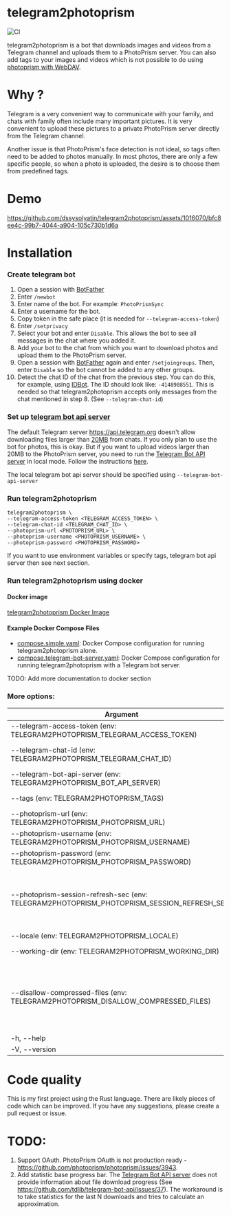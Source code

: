 # telegram2photoprism

![CI](https://github.com/dssysolyatin/telegram2photoprism/actions/workflows/ci.yml/badge.svg)

telegram2photoprism is a bot that downloads images and videos from a Telegram channel and uploads them to a PhotoPrism
server. You can also add tags to your images and videos which is not possible to do
using [photoprism with WebDAV](https://docs.photoprism.app/user-guide/sync/webdav/).

# Why ?

Telegram is a very convenient way to communicate with your family, and chats with family often include many important
pictures. It is very convenient to upload these pictures to a private PhotoPrism server directly from the Telegram
channel.

Another issue is that PhotoPrism's face detection is not ideal, so tags often need to be added to photos manually. In
most photos, there are only a few specific people, so when a photo is uploaded, the desire is to choose them from
predefined tags.

# Demo

https://github.com/dssysolyatin/telegram2photoprism/assets/1016070/bfc8ee4c-99b7-4044-a904-105c730b1d6a

# Installation

### Create telegram bot

1. Open a session with [BotFather](https://telegram.me/BotFather)
2. Enter `/newbot`
3. Enter name of the bot. For example: `PhotoPrismSync`
4. Enter a username for the bot.
5. Copy token in the safe place (it is needed for `--telegram-access-token`)
6. Enter `/setprivacy`
7. Select your bot and enter `Disable`. This allows the bot to see all messages in the chat where you added it.
8. Add your bot to the chat from which you want to download photos and upload them to the PhotoPrism server.
9. Open a session with [BotFather](https://telegram.me/BotFather) again and enter `/setjoingroups`. Then,
   enter `Disable` so the bot cannot be added to any other groups.
10. Detect the chat ID of the chat from the previous step. You can do this, for example,
    using [IDBot](https://t.me/username_to_id_bot). The ID should look like: `-4148908551`. This is needed so that
    telegram2photoprism accepts only messages from the chat mentioned in step 8. (See `--telegram-chat-id`)

### Set up [telegram bot api server](https://github.com/tdlib/telegram-bot-api)

The default Telegram server https://api.telegram.org doesn't allow downloading files larger than [20MB](https://core.telegram.org/bots/faq#how-do-i-download-files) from chats.
If you only plan to use the bot for photos, this is okay.
But if you want to upload videos larger than 20MB to the PhotoPrism server, you need to run
the [Telegram Bot API server](https://github.com/tdlib/telegram-bot-api) in local mode.
Follow the instructions [here](https://github.com/tdlib/telegram-bot-api).

The local telegram bot api server should be specified using `--telegram-bot-api-server`

### Run telegram2photoprism

```
telegram2photoprism \
--telegram-access-token <TELEGRAM_ACCESS_TOKEN> \
--telegram-chat-id <TELEGRAM_CHAT_ID> \
--photoprism-url <PHOTOPRISM_URL> \
--photoprism-username <PHOTOPRISM_USERNAME> \
--photoprism-password <PHOTOPRISM_PASSWORD> 
```

If you want to use environment variables or specify tags, telegram bot api server then see next section.

### Run telegram2photoprism using docker
#### Docker image
[telegram2photoprism Docker Image](https://hub.docker.com/r/dssysolyatin/telegram2photoprism)

#### Example Docker Compose Files
- [compose.simple.yaml](https://github.com/dssysolyatin/telegram2photoprism/blob/main/compose.simple.yaml): Docker Compose configuration for running telegram2photoprism alone.
- [compose.telegram-bot-server.yaml](https://github.com/dssysolyatin/telegram2photoprism/blob/main/compose.telegram-bot-server.yaml): Docker Compose configuration for running telegram2photoprism with a Telegram bot server.

TODO: Add more documentation to docker section

### More options:

| Argument                                                                                   | Description                                                                                                                                                                                                                                      | Default                  |
|--------------------------------------------------------------------------------------------|--------------------------------------------------------------------------------------------------------------------------------------------------------------------------------------------------------------------------------------------------|--------------------------|
| --telegram-access-token (env: TELEGRAM2PHOTOPRISM_TELEGRAM_ACCESS_TOKEN)                   | Telegram bot access token                                                                                                                                                                                                                        | -                        |
| --telegram-chat-id (env: TELEGRAM2PHOTOPRISM_TELEGRAM_CHAT_ID)                             | Telegram chat id from where photo will be downloaded and uploaded to PhotoPrism server                                                                                                                                                           | -                        |
| --telegram-bot-api-server (env: TELEGRAM2PHOTOPRISM_BOT_API_SERVER)                        | Telegram bot API server. For more information, visit [here](https://github.com/tdlib/telegram-bot-api)                                                                                                                                           | https://api.telegram.org |
| --tags (env: TELEGRAM2PHOTOPRISM_TAGS)                                                     | Tags from which the user will choose tags for the photo                                                                                                                                                                                          | -                        |
| --photoprism-url (env: TELEGRAM2PHOTOPRISM_PHOTOPRISM_URL)                                 | PhotoPrism URL                                                                                                                                                                                                                                   | -                        |
| --photoprism-username (env: TELEGRAM2PHOTOPRISM_PHOTOPRISM_USERNAME)                       | PhotoPrism username                                                                                                                                                                                                                              | -                        |
| --photoprism-password (env: TELEGRAM2PHOTOPRISM_PHOTOPRISM_PASSWORD)                       | PhotoPrism password                                                                                                                                                                                                                              | -                        |
| --photoprism-session-refresh-sec (env: TELEGRAM2PHOTOPRISM_PHOTOPRISM_SESSION_REFRESH_SEC) | Number of seconds after which the bot should obtain a new X-Auth-Token using the username and password. Should be less than PHOTOPRISM_SESSION_TIMEOUT ([More Info](https://docs.photoprism.app/getting-started/config-options/))                | 86400                    |
| --locale (env: TELEGRAM2PHOTOPRISM_LOCALE)                                                 | Locale                                                                                                                                                                                                                                           | en                       |
| --working-dir (env: TELEGRAM2PHOTOPRISM_WORKING_DIR)                                       | Directory for temporary downloaded files                                                                                                                                                                                                         | CURRENT_DIR              |
| --disallow-compressed-files (env: TELEGRAM2PHOTOPRISM_DISALLOW_COMPRESSED_FILES)           | By default, Telegram compresses videos and images if they are not attached as files. The quality of the files is significantly reduced after compression. This option prohibits the bot from uploading compressed files to the PhotoPrism server | -                        |
| -h, --help                                                                                 | Print help                                                                                                                                                                                                                                       | -                        |
| -V, --version                                                                              | Print version                                                                                                                                                                                                                                    | -                        |

# Code quality

This is my first project using the Rust language.
There are likely pieces of code which can be improved.
If you have any suggestions, please create a pull request or issue.

# TODO:

1. Support OAuth. PhotoPrism OAuth is not production ready - https://github.com/photoprism/photoprism/issues/3943.
2. Add statistic base progress bar. The [Telegram Bot API server](https://github.com/tdlib/telegram-bot-api) does not
   provide information about file download progress (See https://github.com/tdlib/telegram-bot-api/issues/37).
   The workaround is to take statistics for the last N downloads and tries to calculate an approximation. 
